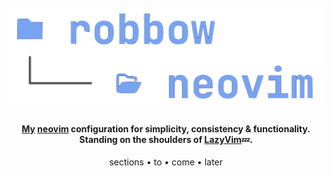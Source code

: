 <h1 align="center">
  <br>
<img src="https://github.com/robbowland/neovim/blob/main/.img/heading.png?raw=true" alt="neovim" width="600"></a>
  <br>
</h1>

<h4 align="center">
<a href="https://www.robbow.land" target="_blank">My</a> <a href="https://github.com/neovim/neovim" target="_blank">neovim</a> configuration for simplicity, consistency & functionality.<br>Standing on the shoulders of <a href="https://github.com/neovim/neovim" target="_blank">LazyVim</a>💤.
</h4>

<p align="center">
  <a>sections</a> •
  <a>to</a> •
  <a>come</a> •
  <a>later</a>
</p>
